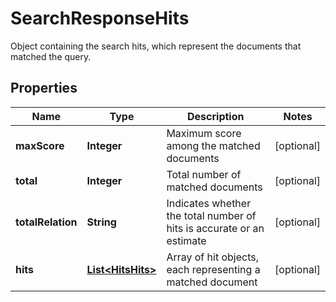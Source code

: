 

# SearchResponseHits

Object containing the search hits, which represent the documents that matched the query.

## Properties

| Name | Type | Description | Notes |
|------------ | ------------- | ------------- | -------------|
|**maxScore** | **Integer** | Maximum score among the matched documents |  [optional] |
|**total** | **Integer** | Total number of matched documents |  [optional] |
|**totalRelation** | **String** | Indicates whether the total number of hits is accurate or an estimate |  [optional] |
|**hits** | [**List&lt;HitsHits&gt;**](HitsHits.md) | Array of hit objects, each representing a matched document |  [optional] |



